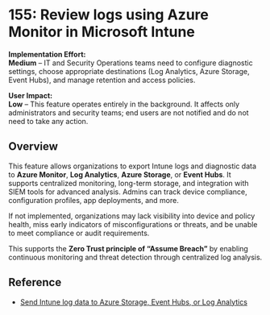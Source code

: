 # 155: Review logs using Azure Monitor in Microsoft Intune

**Implementation Effort:**  
**Medium** – IT and Security Operations teams need to configure diagnostic settings, choose appropriate destinations (Log Analytics, Azure Storage, Event Hubs), and manage retention and access policies.

**User Impact:**  
**Low** – This feature operates entirely in the background. It affects only administrators and security teams; end users are not notified and do not need to take any action.

## Overview

This feature allows organizations to export Intune logs and diagnostic data to **Azure Monitor**, **Log Analytics**, **Azure Storage**, or **Event Hubs**. It supports centralized monitoring, long-term storage, and integration with SIEM tools for advanced analysis. Admins can track device compliance, configuration profiles, app deployments, and more.

If not implemented, organizations may lack visibility into device and policy health, miss early indicators of misconfigurations or threats, and be unable to meet compliance or audit requirements.

This supports the **Zero Trust principle of “Assume Breach”** by enabling continuous monitoring and threat detection through centralized log analysis.

## Reference

- [Send Intune log data to Azure Storage, Event Hubs, or Log Analytics](https://learn.microsoft.com/en-us/intune/intune-service/fundamentals/review-logs-using-azure-monitor)